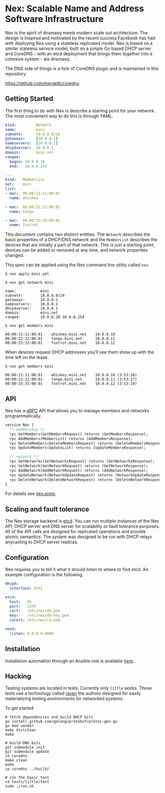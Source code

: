 # Nex: Scalable Name and Address Software Infrastructure

Nex is the spirit of dnsmasq meets modern scale out architecture. The design 
is inspired and motivated by the recent success Facebook has had with deploying
Kea using a stateless replicated model. Nex is based on a similar stateless 
service model, built on a simple Go based DHCP server and CoreDNS - with an 
etcd deployment that brings them together into a cohesive system - ala dnsmasq.

The DNS side of things is a fork of CoreDNS plugin and is maintained in this 
repository

https://github.com/mergetb/coredns

## Getting Started

The first thing to do with Nex is describe a starting point for your network.
The most convenient way to do this is through YAML.

```yaml
kind:         Network
name:         mini
subnet4:      10.0.0.0/24
gateways:     [10.0.0.1]
nameservers:  [10.0.0.1]
dhcp4server:  10.0.0.1
domain:       mini.net
range4:
  begin: 10.0.0.10
  end:   10.0.0.254

---
kind:   MemberList
net:    mini
list:
- mac:  00:00:11:11:00:01
  name: whiskey

- mac:  00:00:22:22:00:01
  name: tango

- mac:  00:00:33:33:00:01
  name: foxtrot
```
This document contains two distinct entities. The `Network` describes the basic
properties of a DHCP/DNS network and the `MemberList` describes the devices that
are initially a part of that network. This is just a starting point, devices can
be added or removed at any time, and network properties changed.

This spec can be applied using the Nex command line utility called `nex`.

```shell
$ nex apply mini.yml
```

```shell
$ nex get network mini

name:           mini
subnet4:        10.0.0.0/24
gateways:       10.0.0.1
nameservers:    10.0.0.1
dhcp4server:    10.0.0.1
domain:         mini.net
range4:         10.0.0.10-10.0.0.254
```

```shell
$ nex get members mini

00:00:11:11:00:01    whiskey.mini.net    10.0.0.10
00:00:22:22:00:01    tango.mini.net      10.0.0.11
00:00:33:33:00:01    foxtrot.mini.net    10.0.0.12
```

When devices request DHCP addresses you'll see them show up with the time left
on the lease.

```shell
$ nex get members mini

00:00:11:11:00:01    whiskey.mini.net    10.0.0.10 (3:53:16)
00:00:22:22:00:01    tango.mini.net      10.0.0.11 (3:53:17)
00:00:33:33:00:01    foxtrot.mini.net    10.0.0.12 (3:53:19)
```

## API

Nex has a [gRPC](https://grpc.io) API that allows you to manage members and
networks programmatically.

```protobuf
service Nex {
  /* membership */
  rpc GetMembers(GetMembersRequest) returns (GetMembersResponse);
  rpc AddMembers(MemberList) returns (AddMembersResponse);
  rpc DeleteMembers(DeleteMembersRequest) returns (DeleteMembersResponse);
  rpc UpdateMembers(UpdateList) returns (UpdateMembersResponse);

  /* network */
  rpc GetNetworks(GetNetworksRequest) returns (GetNetworksResponse);
  rpc GetNetwork(GetNetworkRequest) returns (GetNetworkResponse);
  rpc AddNetwork(AddNetworkRequest) returns (AddNetworkResponse);
  rpc UpdateNetwork(NetworkUpdateRequest) returns (NetworkUpdateResponse);
  rpc DeleteNetwork(DeleteNetworkRequest) returns (DeleteNetworkResponse);
}
```
For details see [nex.proto](pkg/nex.proto).

## Scaling and fault tolerance

The Nex storage backend is [etcd](https://etcd.io). You can run multiple
instances of the Nex API, DHCP server and DNS server for scalability or fault
tolerance purposes. All of the API calls are designed for replicated operations
and provide atomic semantics. The system was designed to be run with DHCP relays
anycasting to DHCP server replicas.

## Configuration

Nex requires you to tell it what it should listen to where to find etcd. An
example configuration is the following.

```yaml
dhcpd:
  interface: eth1

etcd:
  host:   db
  port:   2379
  cert:   /etc/nex/db.pem
  key:    /etc/nex/db-key.pem
  cacert: /etc/nex/ca.pem

nexd:
  listen: 0.0.0.0:6000
```

## Installation

Installation automation through an Ansible role is available
[here](https://gitlab.com/mergetb/ansible/nex).

## Hacking

Testing systems are located in tests. Currently only `little` works. These tests
use a technology called [raven](https://gitlab.com/rygoo/raven) the authors
designed for easily materializing testing environments for networked systems.

To get started

```shell
# fetch dependencies and build DHCP bits
go install github.com/golang/protobuf/protoc-gen-go
go mod vendor
make distclean
make

# build DNS bits
git submodule init
git submodule update
cd coredns
make clean
make
cp coredns ../build/

# run the basic test
cd tests/little/test
sudo ./run.sh
```
